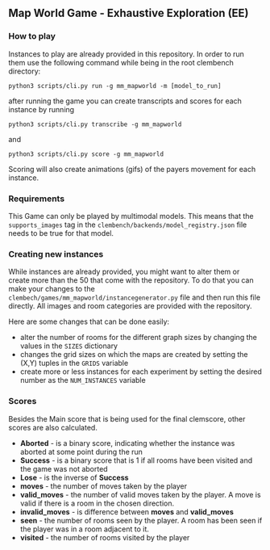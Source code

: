 ## Map World Game - Exhaustive Exploration (EE)

### How to play

Instances to play are already provided in this repository. In order to run them use the following command while being in the root clembench directory:

```
python3 scripts/cli.py run -g mm_mapworld -m [model_to_run]
```
after running the game you can create transcripts and scores for each instance by running 
```
python3 scripts/cli.py transcribe -g mm_mapworld
```
and 
```
python3 scripts/cli.py score -g mm_mapworld
```
Scoring will also create animations (gifs) of the payers movement for each instance.

### Requirements

This Game can only be played by multimodal models. This means that the `supports_images` tag in the `clembench/backends/model_registry.json` file needs to be true for that model.

### Creating new instances

While instances are already provided, you might want to alter them or create more than the 50 that come with the repository. To do that you can make your changes to the `clembech/games/mm_mapworld/instancegenerator.py` file and then run this file directly. All images and room categories are provided with the repository.

Here are some changes that can be done easily:
- alter the number of rooms for the different graph sizes by changing the values in the `SIZES` dictionary
- changes the grid sizes on which the maps are created by setting the (X,Y) tuples in the `GRIDS` variable
- create more or less instances for each experiment by setting the desired number as the `NUM_INSTANCES` variable

### Scores

Besides the Main score that is being used for the final clemscore, other scores are also calculated.

- **Aborted** - is a binary score, indicating whether the instance was aborted at some point during the run
- **Success** - is a binary score that is 1 if all rooms have been visited and the game was not aborted
- **Lose** - is the inverse of **Success**
- **moves** - the number of moves taken by the player
- **valid_moves** - the number of valid moves taken by the player. A move is valid if there is a room in the chosen direction.
- **invalid_moves** - is difference between **moves** and **valid_moves**
- **seen** - the number of rooms seen by the player. A room has been seen if the player was in a room adjacent to it.
- **visited** - the number of rooms visited by the player